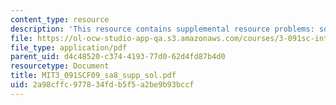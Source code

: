 ```yaml
---
content_type: resource
description: 'This resource contains supplemental resource problems: solution key.'
file: https://ol-ocw-studio-app-qa.s3.amazonaws.com/courses/3-091sc-introduction-to-solid-state-chemistry-fall-2010/2a98cffc977834fdb5f5a2be9b93bccf_MIT3_091SCF09_sa8_supp_sol.pdf
file_type: application/pdf
parent_uid: d4c48520-c374-4193-77d0-62d4fd87b4d0
resourcetype: Document
title: MIT3_091SCF09_sa8_supp_sol.pdf
uid: 2a98cffc-9778-34fd-b5f5-a2be9b93bccf
---
```

